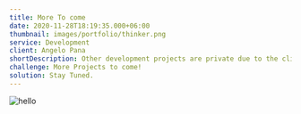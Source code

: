 ```yaml
---
title: More To come
date: 2020-11-28T18:19:35.000+06:00
thumbnail: images/portfolio/thinker.png
service: Development
client: Angelo Pana
shortDescription: Other development projects are private due to the client requests and internal corp. projects.
challenge: More Projects to come!
solution: Stay Tuned.
---
```



![hello](/portfolio/smile.png)


